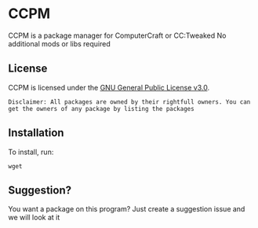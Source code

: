 # CCPM

CCPM is a package manager for ComputerCraft or CC:Tweaked
No additional mods or libs required

## License
CCPM is licensed under the [GNU General Public License v3.0](LICENSE).

`Disclaimer: All packages are owned by their rightfull owners. You can get the owners of any package by listing the packages`

## Installation

To install, run:
```shell
wget 
```

## Suggestion?

You want a package on this program? Just create a suggestion issue and we will look at it